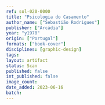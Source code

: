 ```yaml
---
ref: sol-020-0000
title: "Psicologia do Casamento"
author_name: ["Sebastião Rodrigues"]
publisher: ["Arcádia"]
year: "y1970"
origin: ["Portugal"]
formats: ["book-cover"]
disciplines: [graphic-design]
tags:
layout: artifact
status: Scan
published: false
int_published: false
image_count:
date_added: 2023-06-16
batch:
---
```


